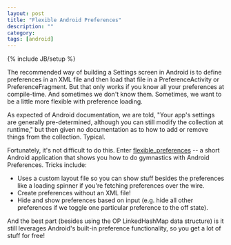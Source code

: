 ```yaml
---
layout: post
title: "Flexible Android Preferences"
description: ""
category: 
tags: [android]
---
```

{% include JB/setup %}

The recommended way of building a Settings screen in Android is to define preferences in an XML file and then load that file in a PreferenceActivity or PreferenceFragment. But that only works if you know all your preferences at compile-time. And sometimes we don't know them. Sometimes, we want to be a little more flexible with preference loading. 

As expected of Android documentation, we are told, "Your app's settings are generally pre-determined, although you can still modify the collection at runtime," but then given no documentation as to how to add or remove things from the collection. Typical. 

Fortunately, it's not difficult to do this. Enter [flexible_preferences][1] -- a short Android application that shows you how to do gymnastics with Android Preferences. Tricks include:

* Uses a custom layout file so you can show stuff besides the preferences like a loading spinner if you're fetching preferences over the wire.
* Create preferences without an XML file!
* Hide and show preferences based on input (e.g. hide all other preferences if we toggle one particular preference to the off state).

And the best part (besides using the OP LinkedHashMap data structure) is it still leverages Android's built-in preference functionality, so you get a lot of stuff for free!

[1]: https://github.com/markcerqueira/flexible_preferences
